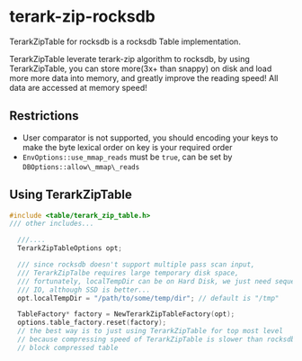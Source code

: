 # terark-zip-rocksdb
TerarkZipTable for rocksdb is a rocksdb Table implementation.

TerarkZipTable leverate terark-zip algorithm to rocksdb, by using TerarkZipTable,
you can store more(3x+ than snappy) on disk and load more more data into memory,
and greatly improve the reading speed! All data are accessed at memory speed!

## Restrictions

- User comparator is not supported, you should encoding your keys to make the
  byte lexical order on key is your required order
- `EnvOptions::use_mmap_reads` must be `true`, can be set by `DBOptions::allow\_mmap\_reads`

## Using TerarkZipTable

```c++
#include <table/terark_zip_table.h>
/// other includes...

  ///....
  TerarkZipTableOptions opt;

  /// since rocksdb doesn't support multiple pass scan input,
  /// TerarkZipTalbe requires large temporary disk space,
  /// fortunately, localTempDir can be on Hard Disk, we just need sequencial
  /// IO, although SSD is better...
  opt.localTempDir = "/path/to/some/temp/dir"; // default is "/tmp"

  TableFactory* factory = NewTerarkZipTableFactory(opt);
  options.table_factory.reset(factory);
  // the best way is to just using TerarkZipTable for top most level
  // because compressing speed of TerarkZipTable is slower than rocksdb
  // block compressed table
```



